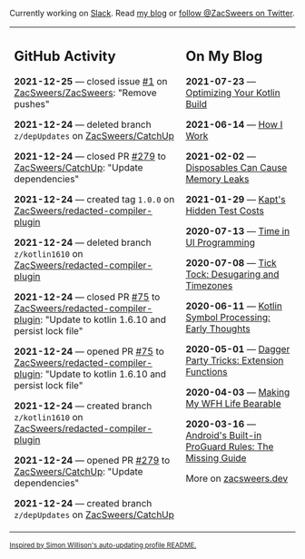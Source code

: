 Currently working on [Slack](https://slack.com/). Read [my blog](https://zacsweers.dev/) or [follow @ZacSweers on Twitter](https://twitter.com/ZacSweers).

<table><tr><td valign="top" width="60%">

## GitHub Activity
<!-- githubActivity starts -->
**2021-12-25** — closed issue [#1](https://github.com/ZacSweers/ZacSweers/issues/1) on [ZacSweers/ZacSweers](https://github.com/ZacSweers/ZacSweers): "Remove pushes"

**2021-12-24** — deleted branch `z/depUpdates` on [ZacSweers/CatchUp](https://github.com/ZacSweers/CatchUp)

**2021-12-24** — closed PR [#279](https://github.com/ZacSweers/CatchUp/pull/279) to [ZacSweers/CatchUp](https://github.com/ZacSweers/CatchUp): "Update dependencies"

**2021-12-24** — created tag `1.0.0` on [ZacSweers/redacted-compiler-plugin](https://github.com/ZacSweers/redacted-compiler-plugin)

**2021-12-24** — deleted branch `z/kotlin1610` on [ZacSweers/redacted-compiler-plugin](https://github.com/ZacSweers/redacted-compiler-plugin)

**2021-12-24** — closed PR [#75](https://github.com/ZacSweers/redacted-compiler-plugin/pull/75) to [ZacSweers/redacted-compiler-plugin](https://github.com/ZacSweers/redacted-compiler-plugin): "Update to kotlin 1.6.10 and persist lock file"

**2021-12-24** — opened PR [#75](https://github.com/ZacSweers/redacted-compiler-plugin/pull/75) to [ZacSweers/redacted-compiler-plugin](https://github.com/ZacSweers/redacted-compiler-plugin): "Update to kotlin 1.6.10 and persist lock file"

**2021-12-24** — created branch `z/kotlin1610` on [ZacSweers/redacted-compiler-plugin](https://github.com/ZacSweers/redacted-compiler-plugin)

**2021-12-24** — opened PR [#279](https://github.com/ZacSweers/CatchUp/pull/279) to [ZacSweers/CatchUp](https://github.com/ZacSweers/CatchUp): "Update dependencies"

**2021-12-24** — created branch `z/depUpdates` on [ZacSweers/CatchUp](https://github.com/ZacSweers/CatchUp)
<!-- githubActivity ends -->
</td><td valign="top" width="40%">

## On My Blog
<!-- blog starts -->
**2021-07-23** — [Optimizing Your Kotlin Build](https://www.zacsweers.dev/optimizing-your-kotlin-build/)

**2021-06-14** — [How I Work](https://www.zacsweers.dev/how-i-work/)

**2021-02-02** — [Disposables Can Cause Memory Leaks](https://www.zacsweers.dev/disposables-can-cause-memory-leaks/)

**2021-01-29** — [Kapt's Hidden Test Costs](https://www.zacsweers.dev/kapts-hidden-test-costs/)

**2020-07-13** — [Time in UI Programming](https://www.zacsweers.dev/time-in-ui/)

**2020-07-08** — [Tick Tock: Desugaring and Timezones](https://www.zacsweers.dev/ticktock-desugaring-timezones/)

**2020-06-11** — [Kotlin Symbol Processing: Early Thoughts](https://www.zacsweers.dev/kotlin-symbol-processor-early-thoughts/)

**2020-05-01** — [Dagger Party Tricks: Extension Functions](https://www.zacsweers.dev/dagger-party-tricks-extension-functions/)

**2020-04-03** — [Making My WFH Life Bearable](https://www.zacsweers.dev/making-wfh-life-bearable/)

**2020-03-16** — [Android's Built-in ProGuard Rules: The Missing Guide](https://www.zacsweers.dev/android-proguard-rules/)
<!-- blog ends -->
More on [zacsweers.dev](https://zacsweers.dev/)
</td></tr></table>

<sub><a href="https://simonwillison.net/2020/Jul/10/self-updating-profile-readme/">Inspired by Simon Willison's auto-updating profile README.</a></sub>